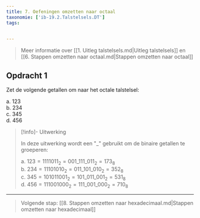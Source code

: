 ```yaml
---
title: 7. Oefeningen omzetten naar octaal
taxonomie: ['ib-19.2.Talstelsels.DT']
tags:

 
---
```


> Meer informatie over [[1. Uitleg talstelsels.md|Uitleg talstelsels]]
> en [[6. Stappen omzetten naar octaal.md|Stappen omzetten naar octaal]]

## Opdracht 1

Zet de volgende getallen om naar het octale talstelsel:

a. 123\
b. 234\
c. 345\
d. 456

> [!info]- Uitwerking
>
> In deze uitwerking wordt een "_" gebruikt om de binaire getallen te
> groeperen:
> 
> a. $123 = 1111011_2 =  001\_111\_011_2 = 173_8$\
> b. $234 = 11101010_2 = 011\_101\_010_2 = 352_8$\
> c. $345 = 101011001_2 = 101\_011\_001_2 = 531_8$\
> d. $456 = 111001000_2 = 111\_001\_000_2 = 710_8$

---

> Volgende stap: [[8. Stappen omzetten naar hexadecimaal.md|Stappen omzetten naar hexadecimaal]]

